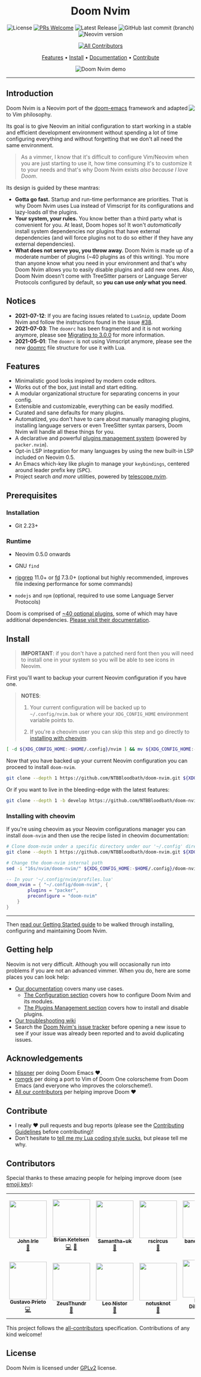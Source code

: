 <div align="center">

# Doom Nvim

![License](https://img.shields.io/github/license/NTBBloodbath/doom-nvim?style=for-the-badge)
[![PRs Welcome](https://img.shields.io/badge/PRs-welcome-brightgreen.svg?style=for-the-badge)](http://makeapullrequest.com)
![Latest Release](https://img.shields.io/github/v/release/NTBBloodbath/doom-nvim?include_prereleases&style=for-the-badge&color=red)
![GitHub last commit (branch)](https://img.shields.io/github/last-commit/NTBBloodbath/doom-nvim/develop?style=for-the-badge)
![Neovim version](https://img.shields.io/badge/Neovim-0.5-57A143?style=for-the-badge&logo=neovim)

<!-- ALL-CONTRIBUTORS-BADGE:START - Do not remove or modify this section -->
[![All Contributors](https://img.shields.io/badge/all_contributors-14-orange.svg?style=flat-square)](#contributors-)
<!-- ALL-CONTRIBUTORS-BADGE:END -->

[Features](#features) • [Install](#install) • [Documentation] • [Contribute](#contribute)

![Doom Nvim demo](https://i.imgur.com/ejEnlEP.png)

</div>

---

## Introduction

<a href="http://ultravioletbat.deviantart.com/art/Yay-Evil-111710573">
  <img src="https://raw.githubusercontent.com/hlissner/doom-emacs/screenshots/cacochan.png" align="right" />
</a>

Doom Nvim is a Neovim port of the [doom-emacs](https://github.com/hlissner/doom-emacs) framework
and adapted to Vim philosophy.

Its goal is to give Neovim an initial configuration to start working in a stable and efficient
development environment without spending a lot of time configuring everything and without forgetting
that we don't all need the same environment.

> As a vimmer, I know that it's difficult to configure Vim/Neovim when you are just starting to use it,
> how time consuming it's to customize it to your needs and that's why Doom Nvim exists
> _also because I love Doom_.

Its design is guided by these mantras:

- **Gotta go fast.** Startup and run-time performance are priorities.
  That is why Doom Nvim uses Lua instead of Vimscript for its configurations
  and lazy-loads _all_ the plugins.
- **Your system, your rules.** You know better than a third party what is
  convenient for you. At least, Doom hopes so! It won't _automatically_
  install system dependencies nor plugins that have external dependencies
  (and will force plugins not to do so either if they have any external dependencies).
- **What does not serve you, you throw away.** Doom Nvim is made up of a moderate number
  of plugins (~40 plugins as of this writing). You more than anyone know what you need in
  your environment and that's why Doom Nvim allows you to easily disable plugins and add new ones.
  Also, Doom Nvim doesn't come with TreeSitter parsers or Language Server Protocols configured by default,
  so **you can use _only_ what you need**.

## Notices

- **2021-07-12**: If you are facing issues related to `LuaSnip`, update Doom Nvim and follow
  the instructions found in the issue [#38](https://github.com/NTBBloodbath/doom-nvim/issues/38).
- **2021-07-03**: The `doomrc` has been fragmented and it is not working anymore,
  please see [Migrating to 3.0.0](./docs/getting_started.md#migrating-to-300)
  for more information.
- **2021-05-01**: The `doomrc` is not using Vimscript anymore, please see the
  new [doomrc](./doomrc) file structure for use it with Lua.

## Features

- Minimalistic good looks inspired by modern code editors.
- Works out of the box, just install and start editing.
- A modular organizational structure for separating concerns in your config.
- Extensible and customizable, everything can be easily modified.
- Curated and sane defaults for many plugins.
- Automatized, you don't have to care about manually managing plugins, installing
  language servers or even TreeSitter syntax parsers, Doom Nvim will handle all
  these things for you.
- A declarative and powerful [plugins management system](https://github.com/wbthomason/packer.nvim)
  (powered by `packer.nvim`).
- Opt-in LSP integration for many languages by using the new
  built-in LSP included on Neovim 0.5.
- An Emacs which-key like plugin to manage your `keybindings`, centered around leader
  prefix key (<kbd>SPC</kbd>).
- Project search _and more_ utilities, powered by
  [telescope.nvim].

## Prerequisites

### Installation

- Git 2.23+

### Runtime

- Neovim 0.5.0 onwards

- GNU `find`
- [ripgrep] 11.0+ or [fd] 7.3.0+ (optional but highly recommended, improves file indexing performance for some commands)
- `nodejs` and `npm` (optional, required to use some Language Server Protocols)

Doom is comprised of [~40 optional plugins][modules], some of which may have
additional dependencies. [Please visit their documentation][modules].

## Install

> **IMPORTANT**: if you don't have a patched nerd font then you will need to
> install one in your system so you will be able to see icons in Neovim.

First you'll want to backup your current Neovim configuration if you have one.

> **NOTES**:
> 
> 1. Your current configuration will be backed up to `~/.config/nvim.bak`
>    or where your `XDG_CONFIG_HOME` environment variable points to.
> 
> 2. If you're a cheovim user you can skip this step and go directly to
>    [installing with cheovim](#cheovim).

```sh
[ -d ${XDG_CONFIG_HOME:-$HOME/.config}/nvim ] && mv ${XDG_CONFIG_HOME:-$HOME/.config}/nvim ${XDG_CONFIG_HOME:-$HOME/.config}/nvim.bak
```

Now that you have backed up your current Neovim configuration you can proceed to install
`doom-nvim`.

```sh
git clone --depth 1 https://github.com/NTBBloodbath/doom-nvim.git ${XDG_CONFIG_HOME:-$HOME/.config}/nvim
```

Or if you want to live in the bleeding-edge with the latest features:

```sh
git clone --depth 1 -b develop https://github.com/NTBBloodbath/doom-nvim.git ${XDG_CONFIG_HOME:-$HOME/.config}/nvim
```

### Installing with cheovim

If you're using cheovim as your Neovim configurations manager you can install `doom-nvim` and then
use the recipe listed in cheovim documentation:

```sh
# Clone doom-nvim under a specific directory under our '~/.config' directory
git clone --depth 1 https://github.com/NTBBloodbath/doom-nvim.git ${XDG_CONFIG_HOME:-$HOME/.config}/doom-nvim

# Change the doom-nvim internal path
sed -i "16s/nvim/doom-nvim/" ${XDG_CONFIG_HOME:-$HOME/.config}/doom-nvim/lua/doom/utils/init.lua
```

```lua
-- In your '~/.config/nvim/profiles.lua'
doom_nvim = { "~/.config/doom-nvim", {
        plugins = "packer",
        preconfigure = "doom-nvim"
    }
}
```
---

Then [read our Getting Started guide][getting-started] to be walked through
installing, configuring and maintaining Doom Nvim.

## Getting help

Neovim is not very difficult. Although you will occasionally run into problems
if you are not an advanced vimmer. When you do, here are some places you can look help:

- [Our documentation][documentation] covers many use cases.
  - [The Configuration section][configuration] covers how to configure Doom Nvim and
    its modules.
  - [The Plugins Management section][plugins-management] covers how to install
    and disable plugins.
- [Our troubleshooting wiki](https://github.com/NTBBloodbath/doom-nvim/wiki/Troubleshooting)
- Search the [Doom Nvim's issue tracker](https://github.com/NTBBloodbath/doom-nvim/issues)
  before opening a new issue to see if your issue was already been reported and to
  avoid duplicating issues.

## Acknowledgements

- [hlissner](https://github.com/hlissner) per doing Doom Emacs :heart:.
- [romgrk](https://github.com/romgrk) per doing a port to Vim of Doom One
  colorscheme from Doom Emacs (and everyone who improves the colorscheme!).
- [All our contributors](#contributors) per helping improve Doom :heart:

## Contribute

- I really :heart: pull requests and bug reports (please see the [Contributing Guidelines][contribute] before contributing)!
- Don't hesitate to [tell me my Lua coding style sucks](https://github.com/NTBBloodbath/doom-nvim/issues/new),
  but please tell me why.

## Contributors

Special thanks to these amazing people for helping improve doom (see [emoji key](https://allcontributors.org/docs/en/emoji-key)):

<!-- ALL-CONTRIBUTORS-LIST:START - Do not remove or modify this section -->
<!-- prettier-ignore-start -->
<!-- markdownlint-disable -->
<table>
  <tr>
    <td align="center"><a href="https://johnirle.com/"><img src="https://avatars.githubusercontent.com/u/11879736?v=4?s=100" width="100px;" alt=""/><br /><sub><b>John Irle</b></sub></a><br /><a href="https://github.com/NTBBloodbath/doom-nvim/commits?author=JohnIrle" title="Documentation">📖</a></td>
    <td align="center"><a href="http://www.brianketelsen.com/"><img src="https://avatars.githubusercontent.com/u/37492?v=4?s=100" width="100px;" alt=""/><br /><sub><b>Brian Ketelsen</b></sub></a><br /><a href="https://github.com/NTBBloodbath/doom-nvim/commits?author=bketelsen" title="Code">💻</a> <a href="https://github.com/NTBBloodbath/doom-nvim/issues?q=author%3Abketelsen" title="Bug reports">🐛</a></td>
    <td align="center"><a href="https://github.com/Samantha-uk"><img src="https://avatars.githubusercontent.com/u/45871296?v=4?s=100" width="100px;" alt=""/><br /><sub><b>Samantha-uk</b></sub></a><br /><a href="https://github.com/NTBBloodbath/doom-nvim/commits?author=Samantha-uk" title="Documentation">📖</a></td>
    <td align="center"><a href="https://rscircus.github.io/"><img src="https://avatars.githubusercontent.com/u/1167114?v=4?s=100" width="100px;" alt=""/><br /><sub><b>rscircus</b></sub></a><br /><a href="https://github.com/NTBBloodbath/doom-nvim/commits?author=rscircus" title="Documentation">📖</a></td>
    <td align="center"><a href="http://bandithedoge.com/"><img src="https://avatars.githubusercontent.com/u/26331682?v=4?s=100" width="100px;" alt=""/><br /><sub><b>bandithedoge</b></sub></a><br /><a href="https://github.com/NTBBloodbath/doom-nvim/commits?author=bandithedoge" title="Documentation">📖</a></td>
    <td align="center"><a href="https://github.com/vhyrro"><img src="https://avatars.githubusercontent.com/u/76052559?v=4?s=100" width="100px;" alt=""/><br /><sub><b>vhyrro</b></sub></a><br /><a href="https://github.com/NTBBloodbath/doom-nvim/commits?author=vhyrro" title="Code">💻</a></td>
    <td align="center"><a href="https://github.com/Mremmalex"><img src="https://avatars.githubusercontent.com/u/40169444?v=4?s=100" width="100px;" alt=""/><br /><sub><b>Ifeanyichukwu Sampson Ebenezer</b></sub></a><br /><a href="https://github.com/NTBBloodbath/doom-nvim/issues?q=author%3AMremmalex" title="Bug reports">🐛</a></td>
  </tr>
  <tr>
    <td align="center"><a href="https://github.com/GustavoPrietoP"><img src="https://avatars.githubusercontent.com/u/70907734?v=4?s=100" width="100px;" alt=""/><br /><sub><b>Gustavo Prieto</b></sub></a><br /><a href="https://github.com/NTBBloodbath/doom-nvim/commits?author=GustavoPrietoP" title="Code">💻</a></td>
    <td align="center"><a href="https://github.com/ZeusThundr"><img src="https://avatars.githubusercontent.com/u/76399616?v=4?s=100" width="100px;" alt=""/><br /><sub><b>ZeusThundr</b></sub></a><br /><a href="https://github.com/NTBBloodbath/doom-nvim/issues?q=author%3AZeusThundr" title="Bug reports">🐛</a></td>
    <td align="center"><a href="https://github.com/leonistor"><img src="https://avatars.githubusercontent.com/u/310468?v=4?s=100" width="100px;" alt=""/><br /><sub><b>Leo Nistor</b></sub></a><br /><a href="https://github.com/NTBBloodbath/doom-nvim/issues?q=author%3Aleonistor" title="Bug reports">🐛</a></td>
    <td align="center"><a href="https://github.com/notusknot"><img src="https://avatars.githubusercontent.com/u/69602000?v=4?s=100" width="100px;" alt=""/><br /><sub><b>notusknot</b></sub></a><br /><a href="https://github.com/NTBBloodbath/doom-nvim/commits?author=notusknot" title="Documentation">📖</a></td>
    <td align="center"><a href="https://github.com/bdillahu"><img src="https://avatars.githubusercontent.com/u/2058566?v=4?s=100" width="100px;" alt=""/><br /><sub><b>Bruce Dillahunty</b></sub></a><br /><a href="https://github.com/NTBBloodbath/doom-nvim/commits?author=bdillahu" title="Documentation">📖</a> <a href="https://github.com/NTBBloodbath/doom-nvim/issues?q=author%3Abdillahu" title="Bug reports">🐛</a></td>
    <td align="center"><a href="https://github.com/amxj9"><img src="https://avatars.githubusercontent.com/u/2029709?v=4?s=100" width="100px;" alt=""/><br /><sub><b>amxj9</b></sub></a><br /><a href="https://github.com/NTBBloodbath/doom-nvim/issues?q=author%3Aamxj9" title="Bug reports">🐛</a></td>
    <td align="center"><a href="https://github.com/AceMouty"><img src="https://avatars.githubusercontent.com/u/45374681?v=4?s=100" width="100px;" alt=""/><br /><sub><b>Kyle Guerrero</b></sub></a><br /><a href="https://github.com/NTBBloodbath/doom-nvim/commits?author=AceMouty" title="Documentation">📖</a></td>
  </tr>
</table>

<!-- markdownlint-restore -->
<!-- prettier-ignore-end -->

<!-- ALL-CONTRIBUTORS-LIST:END -->

This project follows the [all-contributors](https://github.com/all-contributors/all-contributors) specification. Contributions of any kind welcome!

## License

Doom Nvim is licensed under [GPLv2](./LICENSE) license.

[contribute]: docs/contributing.md
[documentation]: docs/README.md
[getting-started]: docs/getting_started.md
[install]: docs/getting_started.md#install
[configuration]: docs/getting_started.md#configuring-doom
[plugins-management]: docs/getting_started.md#plugins-management
[modules]: docs/modules.md
[editorconfig]: http://editorconfig.org/
[fd]: https://github.com/sharkdp/fd
[ripgrep]: https://github.com/BurntSushi/ripgrep
[telescope.nvim]: https://github.com/nvim-telescope/telescope.nvim
